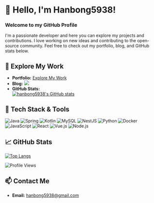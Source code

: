 # 👋 Hello, I'm Hanbong5938!

### Welcome to my GitHub Profile

I'm a passionate developer and here you can explore my projects and contributions. I love working on new ideas and contributing to the open-source community. Feel free to check out my portfolio, blog, and GitHub stats below.


## 🌟 Explore My Work

- **Portfolio:** [Explore My Work](https://hanbong5938.github.io/portfolio/)
- **Blog:** [![](https://img.shields.io/badge/-Tistory%20[KR]-black?style=flat-square&logo=tistory)](https://uriu.tistory.com/)
- **GitHub Stats:**  
  [![hanbong5938's GitHub stats](https://github-readme-stats.vercel.app/api?username=hanbong5938&count_private=true&show_icons=true&theme=radical)](https://github.com/anuraghazra/github-readme-stats)


## 🔧 Tech Stack & Tools

![Java](https://img.shields.io/badge/-Java-181717?style=flat-square&logo=java)
![Spring](https://img.shields.io/badge/-Spring-181717?style=flat-square&logo=spring)
![Kotlin](https://img.shields.io/badge/-Kotlin-181717?style=flat-square&logo=kotlin)
![MySQL](https://img.shields.io/badge/-MySQL-181717?style=flat-square&logo=mysql)
![NestJS](https://img.shields.io/badge/-NestJS-181717?style=flat-square&logo=nestjs)
![Python](https://img.shields.io/badge/-Python-181717?style=flat-square&logo=python)
![Docker](https://img.shields.io/badge/-Docker-181717?style=flat-square&logo=docker)
![JavaScript](https://img.shields.io/badge/-JavaScript-181717?style=flat-square&logo=javascript)
![React](https://img.shields.io/badge/-React-181717?style=flat-square&logo=react)
![Vue.js](https://img.shields.io/badge/-Vue.js-181717?style=flat-square&logo=vue.js)
![Node.js](https://img.shields.io/badge/-Node.js-181717?style=flat-square&logo=node.js)


## 📈 GitHub Stats

[![Top Langs](https://github-readme-stats.vercel.app/api/top-langs/?username=hanbong5938&layout=compact&theme=radical)](https://github.com/anuraghazra/github-readme-stats)

![Profile Views](https://komarev.com/ghpvc/?username=hanbong5938&color=brightgreen)


## 📫 Contact Me

- **Email:** hanbong5938@gmail.com

